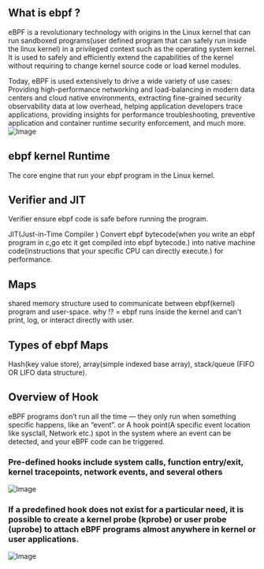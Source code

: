 ## What is ebpf ?
eBPF is a revolutionary technology with origins in the Linux kernel that can run sandboxed programs(user defined program that can safely run inside the linux kernel) in a privileged context such as the operating system kernel. It is used to safely and efficiently extend the capabilities of the kernel without requiring to change kernel source code or load kernel modules.

Today, eBPF is used extensively to drive a wide variety of use cases: Providing high-performance networking and load-balancing in modern data centers and cloud native environments, extracting fine-grained security observability data at low overhead, helping application developers trace applications, providing insights for performance troubleshooting, preventive application and container runtime security enforcement, and much more. 
![Image](https://github.com/user-attachments/assets/cd7d6e2a-1ab0-4760-87b7-095211a57eab)
## ebpf kernel Runtime 
The core engine that run your ebpf program in the Linux kernel.
## Verifier and JIT
Verifier ensure ebpf code is safe before running the program.

JIT(Just-in-Time Compiler ) Convert ebpf bytecode(when you write an ebpf program in c,go etc it get compiled into ebpf bytecode.)  into native machine code(instructions that your specific CPU can directly execute.) for performance.
## Maps 
shared memory structure used to communicate between ebpf(kernel) program and user-space. 
why !? = ebpf runs inside the kernel and can't print, log, or interact directly with user.
## Types of ebpf Maps
Hash(key value store), array(simple indexed base array), stack/queue (FIFO OR LIFO data structure).
## Overview of Hook
eBPF programs don’t run all the time — they only run when something specific happens, like an “event”. or
A hook point(A specific event location like sysclall, Network etc.) spot in the system where an event can be detected, and your eBPF code can be triggered.
### Pre-defined hooks include system calls, function entry/exit, kernel tracepoints, network events, and several others

![Image](https://github.com/user-attachments/assets/fe2b2ed4-1d38-4960-93ae-c9d44fdd8484)

### If a predefined hook does not exist for a particular need, it is possible to create a kernel probe (kprobe) or user probe (uprobe) to attach eBPF programs almost anywhere in kernel or user applications.
![Image](https://github.com/user-attachments/assets/eb781274-525d-4039-9bbb-dd8d7d59ed00)
